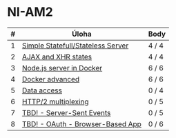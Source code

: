 # NI-AM2

| # | Úloha                                     | Body  |
|---|-------------------------------------------|-------|
| 1 | [Simple Statefull/Stateless Server](./01) | 4 / 4 |
| 2 | [AJAX and XHR states](./02)               | 4 / 4 |           
| 3 | [Node.js server in Docker](./03)          | 6 / 6 |         
| 4 | [Docker advanced](./04)                   | 6 / 6 |          
| 5 | [Data access](./05)                       | 0 / 4 |            
| 6 | [HTTP/2 multiplexing](./06)               | 0 / 5 |          
| 7 | [TBD! - Server-Sent Events](./07)         | 0 / 5 |      
| 8 | [TBD! - OAuth - Browser-Based App](./08)  | 0 / 6 |   